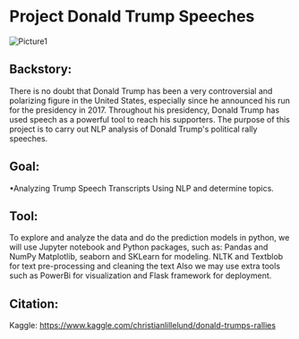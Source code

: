 # Project Donald Trump Speeches

![Picture1](https://user-images.githubusercontent.com/72619886/141303136-4ca5c751-f069-427d-a0dc-64b0600a91cf.jpg)

## Backstory:
There is no doubt that Donald Trump has been a very controversial and polarizing figure in the United States, especially since he announced his run for the presidency in 2017.
Throughout his presidency, Donald Trump has used speech as a powerful tool to reach his supporters. The purpose of this project is to carry out NLP analysis of Donald Trump's political rally speeches.


## Goal:

•Analyzing Trump Speech Transcripts Using NLP and determine topics.
## Tool:
To explore and analyze the data and do the prediction models in python, we will use Jupyter
notebook and Python packages, such as: Pandas and NumPy Matplotlib, seaborn and SKLearn for
modeling. NLTK and Textblob for text pre-processing and cleaning the text Also we may use extra
tools such as PowerBi for visualization and Flask framework for deployment.

## Citation:
Kaggle:
https://www.kaggle.com/christianlillelund/donald-trumps-rallies

